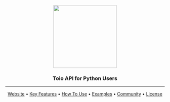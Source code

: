 <div align="center">

<img src="https://user-images.githubusercontent.com/60799014/115414156-c4ded580-a230-11eb-899c-874fdd7702be.png" width="200px">


### Toio API for Python Users

---

<p align="center">
  <a href="https://toio.io/">Website</a> •
  <a href="#key-features">Key Features</a> •
  <a href="#how-to-use">How To Use</a> •
  <a href="#examples">Examples</a> •
  <a href="#community">Community</a> •
  <a href="#license">License</a>
</p>
</div>

